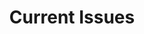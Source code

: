 ---
title: "Current Issues"
icon: "icon twa-newspaper"
url: austin/issues
weight: 3
description: >
    Learn what you can do today to improve Austin for tomorrow.
---